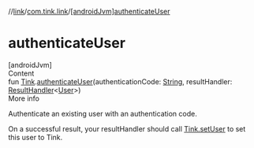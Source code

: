 //[link](../index.md)/[com.tink.link](index.md)/[[androidJvm]authenticateUser]([android-jvm]authenticate-user.md)



# authenticateUser  
[androidJvm]  
Content  
fun [Tink](../com.tink.core/[android-jvm]-tink/index.md).[authenticateUser]([android-jvm]authenticate-user.md)(authenticationCode: [String](https://kotlinlang.org/api/latest/jvm/stdlib/kotlin/-string/index.html), resultHandler: [ResultHandler](../com.tink.service.handler/[android-jvm]-result-handler/index.md)<[User](../com.tink.model.user/[android-jvm]-user/index.md)>)  
More info  


Authenticate an existing user with an authentication code.



On a successful result, your resultHandler should call [Tink.setUser](../com.tink.core/[android-jvm]-tink/set-user.md) to set this user to Tink.

  



